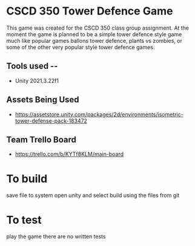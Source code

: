 # CSCD 350 Tower Defence Game
This game was created for the CSCD 350 class group assignment. At the moment the game is planned to be a simple tower defence style game much like popular games ballons tower defence, plants vs zombies, or some of the other very popular style tower defence games.
## Tools used --
- Unity 2021.3.22f1
## Assets Being Used 
- https://assetstore.unity.com/packages/2d/environments/isometric-tower-defense-pack-183472
## Team Trello Board 
- https://trello.com/b/KYTf8KLM/main-board
# To build
save file to system open unity and select build using the files from git
# To test
play the game there are no written tests
